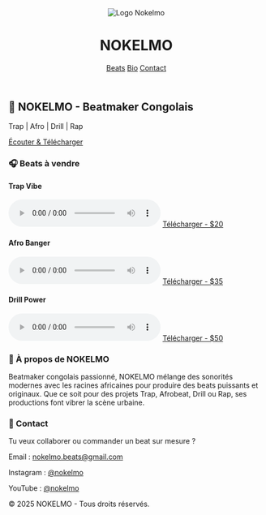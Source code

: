 <!DOCTYPE html>
<html lang="fr">
<head>
  <meta charset="UTF-8">
  <meta name="viewport" content="width=device-width, initial-scale=1.0">
  <title>NOKELMO - Beatmaker Portfolio</title>
  <link href="https://cdn.jsdelivr.net/npm/tailwindcss@2.2.19/dist/tailwind.min.css" rel="stylesheet">
</head>
<body class="bg-black text-white font-sans">

  <!-- HEADER AVEC LOGO PERSO -->
  <header class="bg-gradient-to-r from-green-700 to-blue-700 p-4 shadow-xl">
    <div class="max-w-7xl mx-auto flex justify-between items-center">
      <div class="flex items-center gap-4">
        <img src="/mnt/data/ChatGPT Image 6 juil. 2025, 18_38_23.png" alt="Logo Nokelmo" class="w-14 h-14 rounded-full">
        <h1 class="text-3xl font-bold">NOKELMO</h1>
      </div>
      <nav class="space-x-6 text-lg">
        <a href="#beats" class="hover:underline">Beats</a>
        <a href="#bio" class="hover:underline">Bio</a>
        <a href="#contact" class="hover:underline">Contact</a>
      </nav>
    </div>
  </header>

  <!-- SECTION HERO -->
  <section class="relative h-[80vh] bg-cover bg-center flex items-center justify-center text-center" style="background-image: url('https://images.unsplash.com/photo-1585386959984-a4155222f270');">
    <div class="bg-black bg-opacity-70 p-10 rounded-xl">
      <h2 class="text-5xl font-bold mb-4">🎼 NOKELMO - Beatmaker Congolais</h2>
      <p class="text-xl mb-6">Trap | Afro | Drill | Rap</p>
      <a href="#beats" class="bg-green-500 text-black px-6 py-3 rounded-full font-semibold hover:bg-green-400 transition">Écouter & Télécharger</a>
    </div>
  </section>

  <!-- SECTION BEATS AVEC TÉLÉCHARGEMENT -->
  <section id="beats" class="py-16 px-6 bg-gray-900">
    <div class="max-w-6xl mx-auto text-center">
      <h3 class="text-4xl font-bold mb-10">🎧 Beats à vendre</h3>
      <div class="grid md:grid-cols-3 gap-8">
        <div class="bg-gray-800 p-4 rounded-lg shadow-lg">
          <h4 class="text-xl font-bold mb-2">Trap Vibe</h4>
          <audio controls class="w-full mb-2">
            <source src="beats/trap-vibe.mp3" type="audio/mpeg">
          </audio>
          <a href="beats/trap-vibe.mp3" download class="bg-green-500 text-black px-4 py-2 rounded-full font-semibold hover:bg-green-400 transition">Télécharger - $20</a>
        </div>
        <div class="bg-gray-800 p-4 rounded-lg shadow-lg">
          <h4 class="text-xl font-bold mb-2">Afro Banger</h4>
          <audio controls class="w-full mb-2">
            <source src="beats/afro-banger.mp3" type="audio/mpeg">
          </audio>
          <a href="beats/afro-banger.mp3" download class="bg-green-500 text-black px-4 py-2 rounded-full font-semibold hover:bg-green-400 transition">Télécharger - $35</a>
        </div>
        <div class="bg-gray-800 p-4 rounded-lg shadow-lg">
          <h4 class="text-xl font-bold mb-2">Drill Power</h4>
          <audio controls class="w-full mb-2">
            <source src="beats/drill-power.mp3" type="audio/mpeg">
          </audio>
          <a href="beats/drill-power.mp3" download class="bg-green-500 text-black px-4 py-2 rounded-full font-semibold hover:bg-green-400 transition">Télécharger - $50</a>
        </div>
      </div>
    </div>
  </section>

  <!-- BIOGRAPHIE -->
  <section id="bio" class="py-16 px-6 bg-black">
    <div class="max-w-4xl mx-auto text-center">
      <h3 class="text-4xl font-bold mb-6">🧠 À propos de NOKELMO</h3>
      <p class="text-lg leading-relaxed">
        Beatmaker congolais passionné, NOKELMO mélange des sonorités modernes avec les racines africaines pour produire des beats puissants et originaux. Que ce soit pour des projets Trap, Afrobeat, Drill ou Rap, ses productions font vibrer la scène urbaine.
      </p>
    </div>
  </section>

  <!-- CONTACT -->
  <section id="contact" class="py-16 px-6 bg-gray-900">
    <div class="max-w-4xl mx-auto text-center">
      <h3 class="text-4xl font-bold mb-6">📩 Contact</h3>
      <p class="mb-4 text-lg">Tu veux collaborer ou commander un beat sur mesure ?</p>
      <p>Email : <a href="mailto:nokelmo.beats@gmail.com" class="text-green-400 underline">nokelmo.beats@gmail.com</a></p>
      <p>Instagram : <a href="https://instagram.com/nokelmo" class="text-green-400 underline">@nokelmo</a></p>
      <p>YouTube : <a href="https://youtube.com/@nokelmo" class="text-green-400 underline">@nokelmo</a></p>
    </div>
  </section>

  <!-- FOOTER -->
  <footer class="bg-black text-center py-6 border-t border-gray-700">
    <p class="text-sm text-gray-400">&copy; 2025 NOKELMO - Tous droits réservés.</p>
  </footer>

</body>
</html>
